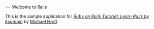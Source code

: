 == Welcome to Rails

This is the sample application for
[*Ruby on Rails Tutorial: Learn Rails by Example*](http://railstutorial.org/)
by [Michael Hartl](http://michaelhartl.com/).